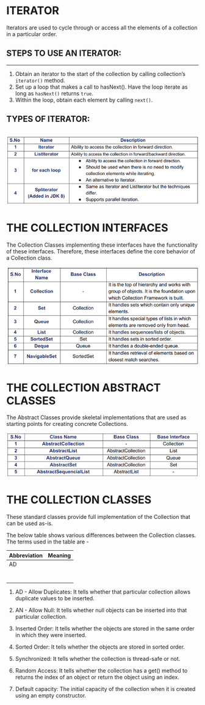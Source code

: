 # ITERATOR
Iterators are used to cycle through or access all the elements of a collection in a particular order.

## STEPS TO USE AN ITERATOR:
---
1. Obtain an iterator to the start of the collection by calling collection’s `iterator()` method.
2. Set up a loop that makes a call to hasNext(). Have the loop iterate as long as `hasNext()`
returns `true`.
3. Within the loop, obtain each element by calling `next()`.

## TYPES OF ITERATOR:

![img](images\1.Iterator_1.png)
---
# THE COLLECTION INTERFACES
The Collection Classes implementing these interfaces have the functionality of these
interfaces. Therefore, these interfaces define the core behavior of a Collection class.

![img](images\2.Coll_Inter.png)

# THE COLLECTION ABSTRACT CLASSES
The Abstract Classes provide skeletal implementations that are used as starting points for
creating concrete Collections.

![img](images\3.Coll_Abs_Class.png)

# THE COLLECTION CLASSES

These standard classes provide full implementation of the Collection that can be used as-is.

The below table shows various differences between the Collection classes. The terms used
in the table are -


| Abbreviation | Meaning |
|--------------|---------|
|     AD         |         |
|              |         |
|              |         |
|              |         |
|              |         |
|              |         |
|              |         |
|              |         |

1) AD - Allow Duplicates: It tells whether that particular collection allows duplicate values
to be inserted.

2) AN - Allow Null: It tells whether null objects can be inserted into that particular
collection.

3) Inserted Order: It tells whether the objects are stored in the same order in which they
were inserted.

4) Sorted Order: It tells whether the objects are stored in sorted order.

5) Synchronized: It tells whether the collection is thread-safe or not.

6) Random Access: It tells whether the collection has a get() method to returns the index
of an object or return the object using an index.

7) Default capacity: The initial capacity of the collection when it is created using an empty
constructor.
